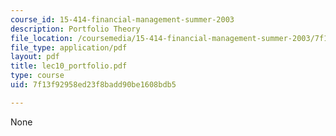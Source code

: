 ```yaml
---
course_id: 15-414-financial-management-summer-2003
description: Portfolio Theory
file_location: /coursemedia/15-414-financial-management-summer-2003/7f13f92958ed23f8badd90be1608bdb5_lec10_portfolio.pdf
file_type: application/pdf
layout: pdf
title: lec10_portfolio.pdf
type: course
uid: 7f13f92958ed23f8badd90be1608bdb5

---
```

None